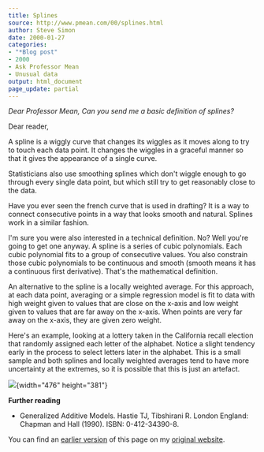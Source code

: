 ```yaml
---
title: Splines
source: http://www.pmean.com/00/splines.html
author: Steve Simon
date: 2000-01-27
categories:
- "*Blog post"
- 2000
- Ask Professor Mean
- Unusual data
output: html_document
page_update: partial
---
```

*Dear Professor Mean, Can you send me a basic definition of splines?*

<!---More--->

Dear reader,

A spline is a wiggly curve that changes its wiggles as it moves along to try to touch each data point. It changes the wiggles in a graceful manner so that it gives the appearance of a single curve.

Statisticians also use smoothing splines which don't wiggle enough to go through every single data point, but which still try to get reasonably close to the data.

Have you ever seen the french curve that is used in drafting? It is a way to connect consecutive points in a way that looks smooth and natural. Splines work in a similar fashion.

I'm sure you were also interested in a technical definition. No? Well you're going to get one anyway. A spline is a series of cubic polynomials. Each cubic polynomial fits to a group of consecutive values. You also constrain those cubic polynomials to be continuous and smooth (smooth means it has a continuous first derivative). That's the mathematical definition.

An alternative to the spline is a locally weighted average. For this approach, at each data point, averaging or a simple regression model is fit to data with high weight given to values that are close on the x-axis and low weight given to values that are far away on the x-axis. When points are very far away on the x-axis, they are given zero weight.

Here's an example, looking at a lottery taken in the California recall election that randomly assigned each letter of the alphabet. Notice a slight tendency early in the process to select letters later in the alphabet. This is a small sample and both splines and locally weighted averages tend to have more uncertainty at the extremes, so it is possible that this is just an artefact.

![](http://www.pmean.com/images/00/splines1.gif){width="476" height="381"}

**Further reading**

+ Generalized Additive Models. Hastie TJ, Tibshirani R. London England: Chapman and Hall (1990). ISBN: 0-412-34390-8.

You can find an [earlier version][sim1] of this page on my [original website][sim2].

[sim1]: http://www.pmean.com/00/splines.html
[sim2]: http://www.pmean.com/original_site.html
